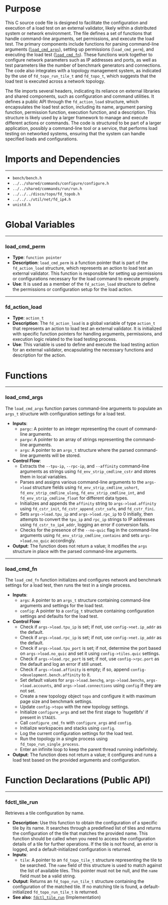 # Purpose
This C source code file is designed to facilitate the configuration and execution of a load test on an external validator, likely within a distributed system or network environment. The file defines a set of functions that handle command-line arguments, set permissions, and execute the load test. The primary components include functions for parsing command-line arguments ([`load_cmd_args`](#load_cmd_args)), setting up permissions (`load_cmd_perm`), and executing the load test ([`load_cmd_fn`](#load_cmd_fn)). These functions work together to configure network parameters such as IP addresses and ports, as well as test parameters like the number of benchmark generators and connections. The code also integrates with a topology management system, as indicated by the use of `fd_topo_run_tile_t` and `fd_topo_t`, which suggests that the load test is executed across a network topology.

The file imports several headers, indicating its reliance on external libraries and shared components, such as configuration and command utilities. It defines a public API through the `fd_action_load` structure, which encapsulates the load test action, including its name, argument parsing function, permission function, execution function, and a description. This structure is likely used by a larger framework to manage and execute different actions or commands. The code is structured to be part of a larger application, possibly a command-line tool or a service, that performs load testing on networked systems, ensuring that the system can handle specified loads and configurations.
# Imports and Dependencies

---
- `bench/bench.h`
- `../../shared/commands/configure/configure.h`
- `../../shared/commands/run/run.h`
- `../../../disco/topo/fd_topob.h`
- `../../../util/net/fd_ip4.h`
- `unistd.h`


# Global Variables

---
### load\_cmd\_perm
- **Type**: `function pointer`
- **Description**: `load_cmd_perm` is a function pointer that is part of the `fd_action_load` structure, which represents an action to load test an external validator. This function is responsible for setting up permissions or configurations necessary for the load command to execute properly.
- **Use**: It is used as a member of the `fd_action_load` structure to define the permissions or configuration setup for the load action.


---
### fd\_action\_load
- **Type**: `action_t`
- **Description**: The `fd_action_load` is a global variable of type `action_t` that represents an action to load test an external validator. It is initialized with specific function pointers for handling arguments, permissions, and execution logic related to the load testing process.
- **Use**: This variable is used to define and execute the load testing action for an external validator, encapsulating the necessary functions and description for the action.


# Functions

---
### load\_cmd\_args<!-- {{#callable:load_cmd_args}} -->
The `load_cmd_args` function parses command-line arguments to populate an `args_t` structure with configuration settings for a load test.
- **Inputs**:
    - `pargc`: A pointer to an integer representing the count of command-line arguments.
    - `pargv`: A pointer to an array of strings representing the command-line arguments.
    - `args`: A pointer to an `args_t` structure where the parsed command-line arguments will be stored.
- **Control Flow**:
    - Extracts the `--tpu-ip`, `--rpc-ip`, and `--affinity` command-line arguments as strings using `fd_env_strip_cmdline_cstr` and stores them in local variables.
    - Parses and assigns various command-line arguments to the `args->load` structure fields using `fd_env_strip_cmdline_ushort`, `fd_env_strip_cmdline_ulong`, `fd_env_strip_cmdline_int`, and `fd_env_strip_cmdline_float` for different data types.
    - Initializes and appends the `affinity` string to `args->load.affinity` using `fd_cstr_init`, `fd_cstr_append_cstr_safe`, and `fd_cstr_fini`.
    - Sets `args->load.tpu_ip` and `args->load.rpc_ip` to 0 initially, then attempts to convert the `tpu_ip` and `rpc_ip` strings to IP addresses using `fd_cstr_to_ip4_addr`, logging an error if conversion fails.
    - Checks for the presence of the `--no-quic` flag in the command-line arguments using `fd_env_strip_cmdline_contains` and sets `args->load.no_quic` accordingly.
- **Output**: The function does not return a value; it modifies the `args` structure in place with the parsed command-line arguments.


---
### load\_cmd\_fn<!-- {{#callable:load_cmd_fn}} -->
The `load_cmd_fn` function initializes and configures network and benchmark settings for a load test, then runs the test in a single process.
- **Inputs**:
    - `args`: A pointer to an `args_t` structure containing command-line arguments and settings for the load test.
    - `config`: A pointer to a `config_t` structure containing configuration settings and defaults for the load test.
- **Control Flow**:
    - Check if `args->load.tpu_ip` is set; if not, use `config->net.ip_addr` as the default.
    - Check if `args->load.rpc_ip` is set; if not, use `config->net.ip_addr` as the default.
    - Check if `args->load.tpu_port` is set; if not, determine the port based on `args->load.no_quic` and set it using `config->tiles.quic` settings.
    - Check if `args->load.rpc_port` is set; if not, use `config->rpc.port` as the default and log an error if still unset.
    - Check if `args->load.affinity` is empty; if so, append `config->development.bench.affinity` to it.
    - Set default values for `args->load.benchg`, `args->load.benchs`, `args->load.accounts`, and `args->load.connections` using `config` if they are not set.
    - Create a new topology object `topo` and configure it with maximum page size and benchmark settings.
    - Update `config->topo` with the new topology settings.
    - Initialize `configure_args` and set the first stage to 'hugetlbfs' if present in `STAGES`.
    - Call `configure_cmd_fn` with `configure_args` and `config`.
    - Initialize workspaces and stacks using `config`.
    - Log the current configuration settings for the load test.
    - Run the topology in a single process using `fd_topo_run_single_process`.
    - Enter an infinite loop to keep the parent thread running indefinitely.
- **Output**: The function does not return a value; it configures and runs a load test based on the provided arguments and configuration.


# Function Declarations (Public API)

---
### fdctl\_tile\_run<!-- {{#callable_declaration:fdctl_tile_run}} -->
Retrieves a tile configuration by name.
- **Description**: Use this function to obtain the configuration of a specific tile by its name. It searches through a predefined list of tiles and returns the configuration of the tile that matches the provided name. This function should be called when you need to access the configuration details of a tile for further operations. If the tile is not found, an error is logged, and a default-initialized configuration is returned.
- **Inputs**:
    - `tile`: A pointer to an `fd_topo_tile_t` structure representing the tile to be searched. The `name` field of this structure is used to match against the list of available tiles. This pointer must not be null, and the `name` field must be a valid string.
- **Output**: Returns an `fd_topo_run_tile_t` structure containing the configuration of the matched tile. If no matching tile is found, a default-initialized `fd_topo_run_tile_t` is returned.
- **See also**: [`fdctl_tile_run`](../../shared/boot/fd_boot.c.driver.md#fdctl_tile_run)  (Implementation)


